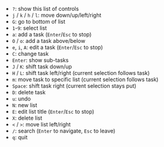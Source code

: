 - `?`: show this list of controls
- `j` / `k` / `h` / `l`: move down/up/left/right
- `G`: go to bottom of list
- `1`-`9`: select list
- `a`: add a task (`Enter`/`Esc` to stop)
- `O` / `o`: add a task above/below
- `e`, `i`, `A`: edit a task (`Enter`/`Esc` to stop)
- `C`: change task
- `Enter`: show sub-tasks
- `J` / `K`: shift task down/up
- `H` / `L`: shift task left/right (current selection follows task)
- `m`: move task to specific list (current selection follows task)
- `Space`: shift task right (current selection stays put)
- `D`: delete task
- `u`: undo
- `N`: new list
- `E`: edit list title (`Enter`/`Esc` to stop)
- `X`: delete list
- `<` / `>`: move list left/right
- `/`: search (`Enter` to navigate, `Esc` to leave)
- `q`: quit
